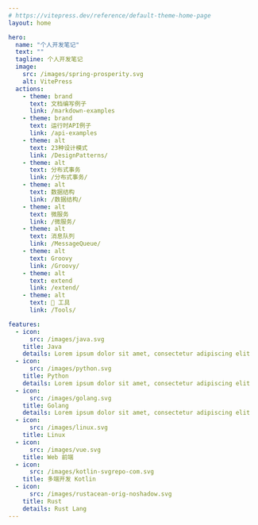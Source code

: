 ```yaml
---
# https://vitepress.dev/reference/default-theme-home-page
layout: home

hero:
  name: "个人开发笔记"
  text: ""
  tagline: 个人开发笔记
  image: 
    src: /images/spring-prosperity.svg
    alt: VitePress
  actions:
    - theme: brand
      text: 文档编写例子
      link: /markdown-examples
    - theme: brand
      text: 运行时API例子
      link: /api-examples
    - theme: alt
      text: 23种设计模式
      link: /DesignPatterns/
    - theme: alt
      text: 分布式事务
      link: /分布式事务/
    - theme: alt
      text: 数据结构
      link: /数据结构/
    - theme: alt
      text: 微服务
      link: /微服务/
    - theme: alt
      text: 消息队列
      link: /MessageQueue/
    - theme: alt
      text: Groovy
      link: /Groovy/
    - theme: alt
      text: extend
      link: /extend/
    - theme: alt
      text: 🧰 工具
      link: /Tools/

features:
  - icon: 
      src: /images/java.svg
    title: Java
    details: Lorem ipsum dolor sit amet, consectetur adipiscing elit
  - icon: 
      src: /images/python.svg
    title: Python
    details: Lorem ipsum dolor sit amet, consectetur adipiscing elit
  - icon: 
      src: /images/golang.svg
    title: Golang
    details: Lorem ipsum dolor sit amet, consectetur adipiscing elit
  - icon:
      src: /images/linux.svg
    title: Linux
  - icon:
      src: /images/vue.svg
    title: Web 前端
  - icon:
      src: /images/kotlin-svgrepo-com.svg
    title: 多端开发 Kotlin
  - icon:
      src: /images/rustacean-orig-noshadow.svg
    title: Rust
    details: Rust Lang
---
```

